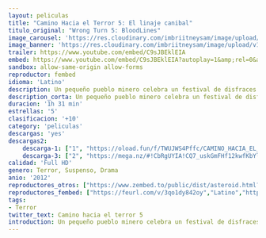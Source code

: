 ```yaml
---
layout: peliculas
title: "Camino Hacia el Terror 5: El linaje canibal"
titulo_original: "Wrong Turn 5: BloodLines"
image_carousel: 'https://res.cloudinary.com/imbriitneysam/image/upload/v1545613837/camino5-poster-min.jpg'
image_banner: 'https://res.cloudinary.com/imbriitneysam/image/upload/v1545613837/camino5-banner-min.jpg'
trailer: https://www.youtube.com/embed/C9sJBEklEIA
embed: https://www.youtube.com/embed/C9sJBEklEIA?autoplay=1&amp;rel=0&amp;hd=1&border=0&wmode=opaque&enablejsapi=1&modestbranding=1&controls=1&showinfo=0
sandbox: allow-same-origin allow-forms
reproductor: fembed
idioma: 'Latino'
description: Un pequeño pueblo minero celebra un festival de disfraces. La noche salvaje de trajes, bebida y de fiesta se convierte en un baño de sangre cuando un familia de caníbales se dirige a varios estudiantes universitarios para convertirlos en su cena.
description_corta: Un pequeño pueblo minero celebra un festival de disfraces. La noche salvaje de trajes, bebida y de fiesta se convierte en un baño de sangre cuando un familia de caníbales se dirige a varios estudiantes universitarios para..
duracion: '1h 31 min'
estrellas: '5'
clasificacion: '+10'
category: 'peliculas'
descargas: 'yes'
descargas2:
    descarga-1: ["1", "https://oload.fun/f/TWUJWS4Pffc/CAMINO_HACIA_EL_TERROR_5.mp4", "https://www.google.com/s2/favicons?domain=openload.co","OpenLoad","https://res.cloudinary.com/imbriitneysam/image/upload/v1541473684/mexico.png", "Latino", "Full HD"]
    descarga-3: ["2", "https://mega.nz/#!CbRgUYIA!CQ7_uskGmFHf12kwfKbYl2CvfDGivheIYTlRnAWfh3o", "https://www.google.com/s2/favicons?domain=mega.nz","Mega","https://res.cloudinary.com/imbriitneysam/image/upload/v1541473684/mexico.png", "Latino", "Full HD"]
calidad: 'Full HD'
genero: Terror, Suspenso, Drama
anio: '2012'
reproductores_otros: ["https://www.zembed.to/public/dist/asteroid.html?id=7f90168b3e4402b8364803106777453c&title=Wrong%20Turn%205","Latino","https://movcloud.net/embed/qq-I4YlMlEmN","Latino","https://mstream.website/k583tlztdmog","Latino"]
reproductores_fembed: ["https://feurl.com/v/3qo1dy842oy","Latino","https://feurl.com/v/4d9jze88zyv","Latino"]
tags:
- Terror
twitter_text: Camino hacia el terror 5
introduction: Un pequeño pueblo minero celebra un festival de disfraces. La noche salvaje de trajes, bebida y de fiesta se convierte en un baño de sangre cuando un familia de caníbales se dirige a varios estudiantes universitarios para..
---
```



 







